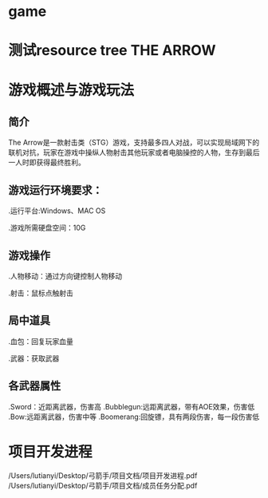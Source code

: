 # game
测试resource tree
THE ARROW
==========
# 游戏概述与游戏玩法
## 简介
The  Arrow是一款射击类（STG）游戏，支持最多四人对战，可以实现局域网下的联机对抗，玩家在游戏中操纵人物射击其他玩家或者电脑操控的人物，生存到最后一人时即获得最终胜利。
## 游戏运行环境要求：
.运行平台:Windows、MAC OS

.游戏所需硬盘空间：10G
## 游戏操作
.人物移动：通过方向键控制人物移动

.射击：鼠标点触射击
## 局中道具
.血包：回复玩家血量

.武器：获取武器
## 各武器属性
.Sword：近距离武器，伤害高
.Bubblegun:远距离武器，带有AOE效果，伤害低
.Bow:远距离武器，伤害中等
.Boomerang:回旋镖，具有两段伤害，每一段伤害低
# 项目开发进程

/Users/lutianyi/Desktop/弓箭手/项目文档/项目开发进程.pdf
/Users/lutianyi/Desktop/弓箭手/项目文档/成员任务分配.pdf
